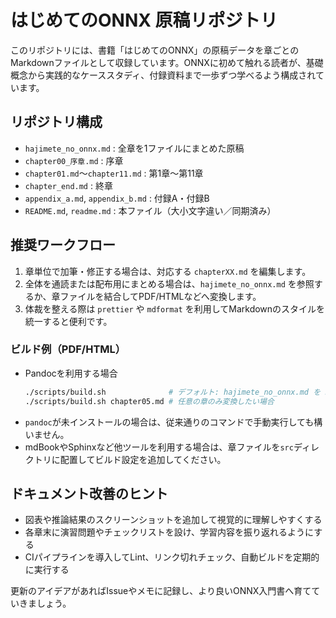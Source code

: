 # はじめてのONNX 原稿リポジトリ

このリポジトリには、書籍「はじめてのONNX」の原稿データを章ごとのMarkdownファイルとして収録しています。ONNXに初めて触れる読者が、基礎概念から実践的なケーススタディ、付録資料まで一歩ずつ学べるよう構成されています。

## リポジトリ構成
- `hajimete_no_onnx.md` : 全章を1ファイルにまとめた原稿
- `chapter00_序章.md` : 序章
- `chapter01.md`〜`chapter11.md` : 第1章〜第11章
- `chapter_end.md` : 終章
- `appendix_a.md`, `appendix_b.md` : 付録A・付録B
- `README.md`, `readme.md` : 本ファイル（大小文字違い／同期済み）

## 推奨ワークフロー
1. 章単位で加筆・修正する場合は、対応する `chapterXX.md` を編集します。
2. 全体を通読または配布用にまとめる場合は、`hajimete_no_onnx.md` を参照するか、章ファイルを結合してPDF/HTMLなどへ変換します。
3. 体裁を整える際は `prettier` や `mdformat` を利用してMarkdownのスタイルを統一すると便利です。

### ビルド例（PDF/HTML）
- Pandocを利用する場合
  ```bash
  ./scripts/build.sh              # デフォルト: hajimete_no_onnx.md を build/ 配下に出力
  ./scripts/build.sh chapter05.md # 任意の章のみ変換したい場合
  ```
- `pandoc`が未インストールの場合は、従来通りのコマンドで手動実行しても構いません。
- mdBookやSphinxなど他ツールを利用する場合は、章ファイルを`src`ディレクトリに配置してビルド設定を追加してください。

## ドキュメント改善のヒント
- 図表や推論結果のスクリーンショットを追加して視覚的に理解しやすくする
- 各章末に演習問題やチェックリストを設け、学習内容を振り返れるようにする
- CIパイプラインを導入してLint、リンク切れチェック、自動ビルドを定期的に実行する

更新のアイデアがあればIssueやメモに記録し、より良いONNX入門書へ育てていきましょう。
